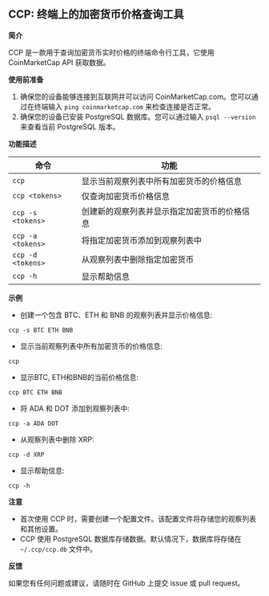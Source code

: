 ## CCP: 终端上的加密货币价格查询工具

**简介**

CCP 是一款用于查询加密货币实时价格的终端命令行工具，它使用 CoinMarketCap API 获取数据。

**使用前准备**

1. 确保您的设备能够连接到互联网并可以访问 CoinMarketCap.com。您可以通过在终端输入 `ping coinmarketcap.com` 来检查连接是否正常。
2. 确保您的设备已安装 PostgreSQL 数据库。您可以通过输入 `psql --version` 来查看当前 PostgreSQL 版本。

**功能描述**

| 命令 | 功能 |
|---|---|
| `ccp` | 显示当前观察列表中所有加密货币的价格信息 |
| `ccp <tokens>` | 仅查询加密货币价格信息 |
| `ccp -s <tokens>` | 创建新的观察列表并显示指定加密货币的价格信息 |
| `ccp -a <tokens>` | 将指定加密货币添加到观察列表中 |
| `ccp -d <tokens>` | 从观察列表中删除指定加密货币 |
| `ccp -h` | 显示帮助信息 |

**示例**

* 创建一个包含 BTC、ETH 和 BNB 的观察列表并显示价格信息:

```
ccp -s BTC ETH BNB
```

* 显示当前观察列表中所有加密货币的价格信息:

```
ccp
```
* 显示BTC, ETH和BNB的当前价格信息:

```
ccp BTC ETH BNB
```

* 将 ADA 和 DOT 添加到观察列表中:

```
ccp -a ADA DOT
```

* 从观察列表中删除 XRP:

```
ccp -d XRP
```

* 显示帮助信息:

```
ccp -h
```

**注意**

* 首次使用 CCP 时，需要创建一个配置文件。该配置文件将存储您的观察列表和其他设置。
* CCP 使用 PostgreSQL 数据库存储数据。默认情况下，数据库将存储在 `~/.ccp/ccp.db` 文件中。

**反馈**

如果您有任何问题或建议，请随时在 GitHub 上提交 issue 或 pull request。

